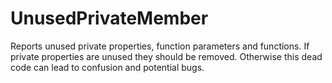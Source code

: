 # UnusedPrivateMember

Reports unused private properties, function parameters and functions.
If private properties are unused they should be removed. Otherwise this dead code
can lead to confusion and potential bugs.


